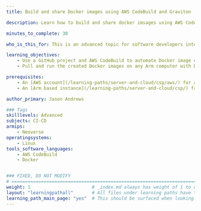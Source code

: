```yaml
---
title: Build and share Docker images using AWS CodeBuild and Graviton

description: Learn how to build and share docker imsages using AWS CodeBuild on Arm servers.

minutes_to_complete: 30

who_is_this_for: This is an advanced topic for software developers interested in using AWS CodeBuild to automate container build tasks.

learning_objectives:
    - Use a GitHub project and AWS CodeBuild to automate Docker image creation
    - Pull and run the created Docker images on any Arm computer with Docker installed

prerequisites:
    - An [AWS account](/learning-paths/server-and-cloud/csp/aws/) for accessing AWS cloud services.
    - An [Arm based instance](/learning-paths/server-and-cloud/csp/) from an appropriate cloud service provider or any Arm server, laptop, or single-board computer running [Docker](/install-guides/docker/) used to run the created images

author_primary: Jason Andrews

### Tags
skilllevels: Advanced
subjects: CI-CD
armips:
    - Neoverse
operatingsystems:
    - Linux
tools_software_languages:
    - AWS CodeBuild
    - Docker


### FIXED, DO NOT MODIFY
# ================================================================================
weight: 1                       # _index.md always has weight of 1 to order correctly
layout: "learningpathall"       # All files under learning paths have this same wrapper
learning_path_main_page: "yes"  # This should be surfaced when looking for related content. Only set for _index.md of learning path content.
---
```

